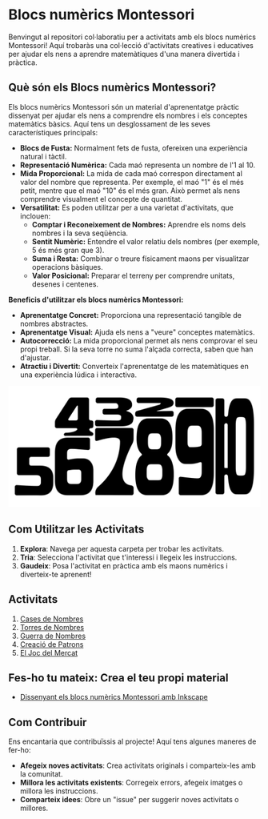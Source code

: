 # Blocs numèrics Montessori

Benvingut al repositori col·laboratiu per a activitats amb els blocs numèrics Montessori! Aquí trobaràs una col·lecció d'activitats creatives i educatives per ajudar els nens a aprendre matemàtiques d'una manera divertida i pràctica.

## Què són els Blocs numèrics Montessori?

Els blocs numèrics Montessori són un material d'aprenentatge pràctic dissenyat per ajudar els nens a comprendre els nombres i els conceptes matemàtics bàsics. Aquí tens un desglossament de les seves característiques principals:

* **Blocs de Fusta:** Normalment fets de fusta, ofereixen una experiència natural i tàctil.
* **Representació Numèrica:** Cada maó representa un nombre de l'1 al 10.
* **Mida Proporcional:** La mida de cada maó correspon directament al valor del nombre que representa. Per exemple, el maó "1" és el més petit, mentre que el maó "10" és el més gran. Això permet als nens comprendre visualment el concepte de quantitat.
* **Versatilitat:** Es poden utilitzar per a una varietat d'activitats, que inclouen:
  * **Comptar i Reconeixement de Nombres:** Aprendre els noms dels nombres i la seva seqüència.
  * **Sentit Numèric:** Entendre el valor relatiu dels nombres (per exemple, 5 és més gran que 3).
  * **Suma i Resta:** Combinar o treure físicament maons per visualitzar operacions bàsiques.
  * **Valor Posicional:** Preparar el terreny per comprendre unitats, desenes i centenes.

**Beneficis d'utilitzar els blocs numèrics Montessori:**

* **Aprenentatge Concret:** Proporciona una representació tangible de nombres abstractes.
* **Aprenentatge Visual:** Ajuda els nens a "veure" conceptes matemàtics.
* **Autocorrecció:** La mida proporcional permet als nens comprovar el seu propi treball. Si la seva torre no suma l'alçada correcta, saben que han d'ajustar.
* **Atractiu i Divertit:** Converteix l'aprenentatge de les matemàtiques en una experiència lúdica i interactiva.

![Imatge de l'1 a 10 dels blocs numèrics Montessori](../assets/images/montessori-number-blocks.svg)

## Com Utilitzar les Activitats

1. **Explora**: Navega per aquesta carpeta per trobar les activitats.
2. **Tria**: Selecciona l'activitat que t'interessi i llegeix les instruccions.
3. **Gaudeix**: Posa l'activitat en pràctica amb els maons numèrics i diverteix-te aprenent!

## Activitats

1. [Cases de Nombres](activities/01-number-houses.md)
2. [Torres de Nombres](activities/02-number-towers.md)
3. [Guerra de Nombres](activities/03-number-war.md)
4. [Creació de Patrons](activities/04-pattern-creation.md)
5. [El Joc del Mercat](activities/05-the-market-game.md)

## Fes-ho tu mateix: Crea el teu propi material

* [Dissenyant els blocs numèrics Montessori amb Inkscape](guides/designing-montessori-number-blocks-with-inkscape.md)

## Com Contribuir

Ens encantaria que contribuïssis al projecte! Aquí tens algunes maneres de fer-ho:

* **Afegeix noves activitats**: Crea activitats originals i comparteix-les amb la comunitat.
* **Millora les activitats existents**: Corregeix errors, afegeix imatges o millora les instruccions.
* **Comparteix idees**: Obre un "issue" per suggerir noves activitats o millores.